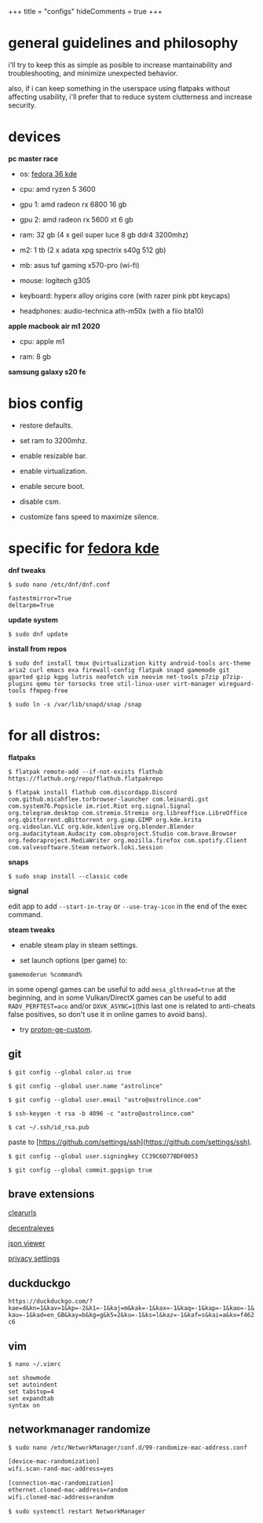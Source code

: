 +++
title = "configs"
hideComments = true
+++

# general guidelines and philosophy

i'll try to keep this as simple as posible to increase mantainability and troubleshooting, and minimize unexpected behavior.

also, if i can keep something in the userspace using flatpaks without affecting usability, i'll prefer that to reduce system clutterness and increase security.

# devices

**pc master race**

- os: [fedora 36 kde](https://spins.fedoraproject.org/kde/)

- cpu: amd ryzen 5 3600

- gpu 1: amd radeon rx 6800 16 gb

- gpu 2: amd radeon rx 5600 xt 6 gb

- ram: 32 gb (4 x geil super luce 8 gb ddr4 3200mhz)

- m2: 1 tb (2 x adata xpg spectrix s40g 512 gb)

- mb: asus tuf gaming x570-pro (wi-fi)

- mouse: logitech g305

- keyboard: hyperx alloy origins core (with razer pink pbt keycaps)

- headphones: audio-technica ath-m50x (with a fiio bta10)

**apple macbook air m1 2020**

- cpu: apple m1

- ram: 8 gb

**samsung galaxy s20 fe**

# bios config

- restore defaults.

- set ram to 3200mhz.

- enable resizable bar.

- enable virtualization.

- enable secure boot.

- disable csm.

- customize fans speed to maximize silence.

# specific for [fedora kde](https://spins.fedoraproject.org/kde/)

**dnf tweaks**

`$ sudo nano /etc/dnf/dnf.conf`

```vim
fastestmirror=True
deltarpm=True
```

**update system**

`$ sudo dnf update`

**install from repos**

`$ sudo dnf install tmux @virtualization kitty android-tools arc-theme aria2 curl emacs exa firewall-config flatpak snapd gamemode git gparted gzip kgpg lutris neofetch vim neovim net-tools p7zip p7zip-plugins qemu tor torsocks tree util-linux-user virt-manager wireguard-tools ffmpeg-free`

`$ sudo ln -s /var/lib/snapd/snap /snap`

# for all distros:

**flatpaks**

`$ flatpak remote-add --if-not-exists flathub https://flathub.org/repo/flathub.flatpakrepo`

`$ flatpak install flathub com.discordapp.Discord com.github.micahflee.torbrowser-launcher com.leinardi.gst com.system76.Popsicle im.riot.Riot org.signal.Signal org.telegram.desktop com.stremio.Stremio org.libreoffice.LibreOffice org.qbittorrent.qBittorrent org.gimp.GIMP org.kde.krita org.videolan.VLC org.kde.kdenlive org.blender.Blender org.audacityteam.Audacity com.obsproject.Studio com.brave.Browser org.fedoraproject.MediaWriter org.mozilla.firefox com.spotify.Client com.valvesoftware.Steam network.loki.Session`

**snaps**

`$ sudo snap install --classic code`

**signal**

edit app to add `--start-in-tray` or `--use-tray-icon` in the end of the exec command.

**steam tweaks**

- enable steam play in steam settings.

- set launch options (per game) to:

`gamemoderun %command%`

in some opengl games can be useful to add `mesa_glthread=true` at the beginning, and in some Vulkan/DirectX games can be useful to add `RADV_PERFTEST=aco` and/or `DXVK_ASYNC=1`(this last one is related to anti-cheats false positives, so don't use it in online games to avoid bans).

- try [proton-ge-custom](https://github.com/gloriouseggroll/proton-ge-custom).

## git

`$ git config --global color.ui true`

`$ git config --global user.name "astrolince"`

`$ git config --global user.email "astro@astrolince.com"`

`$ ssh-keygen -t rsa -b 4096 -c "astro@astrolince.com"`

`$ cat ~/.ssh/id_rsa.pub`

paste to [https://github.com/settings/ssh](https://github.com/settings/ssh).

`$ git config --global user.signingkey CC39C6D77BDF0053`

`$ git config --global commit.gpgsign true`

## brave extensions

[clearurls](https://chrome.google.com/webstore/detail/clearurls/lckanjgmijmafbedllaakclkaicjfmnk)

[decentraleyes](https://chrome.google.com/webstore/detail/decentraleyes/ldpochfccmkkmhdbclfhpagapcfdljkj)

[json viewer](https://chrome.google.com/webstore/detail/json-viewer/gbmdgpbipfallnflgajpaliibnhdgobh)

[privacy settings](https://chrome.google.com/webstore/detail/privacy-settings/ijadljdlbkfhdoblhaedfgepliodmomj)

## duckduckgo

`https://duckduckgo.com/?kae=d&kn=1&kav=1&kp=-2&k1=-1&kaj=m&kak=-1&kax=-1&kaq=-1&kap=-1&kao=-1&kau=-1&kad=en_GB&kay=b&kg=g&k5=2&ku=-1&ks=l&kaz=-1&kaf=s&kai=a&kx=f462c6`

## vim

`$ nano ~/.vimrc`

```vim
set showmode
set autoindent
set tabstop=4
set expandtab
syntax on
```

## networkmanager randomize

`$ sudo nano /etc/NetworkManager/conf.d/99-randomize-mac-address.conf`

```bash
[device-mac-randomization]
wifi.scan-rand-mac-address=yes

[connection-mac-randomization]
ethernet.cloned-mac-address=random
wifi.cloned-mac-address=random
```

`$ sudo systemctl restart NetworkManager`
